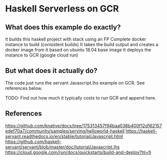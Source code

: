 # Haskell Serverless on GCR

## What does this example do exactly?

It builds this haskell project with stack using an FP Complete docker instance to build (consistent builds)
It takes the build output and creates a docker image from it based on ubuntu 18.04 base image
It deploys the instance to GCR (google cloud run)

## But what does it actually do?

The code just runs the servant Javascript.lhs example on GCR. See references below.

TODO: Find out how much it typically costs to run GCR and append here.

## References

https://github.com/knative/docs/tree/175313457f94baa036b400f12d162157edef70a7/community/samples/serving/helloworld-haskell
https://haskell-servant.readthedocs.io/en/stable/tutorial/Javascript.html
https://github.com/haskell-servant/servant/blob/master/doc/tutorial/Javascript.lhs
https://cloud.google.com/run/docs/quickstarts/build-and-deploy?hl=fi


